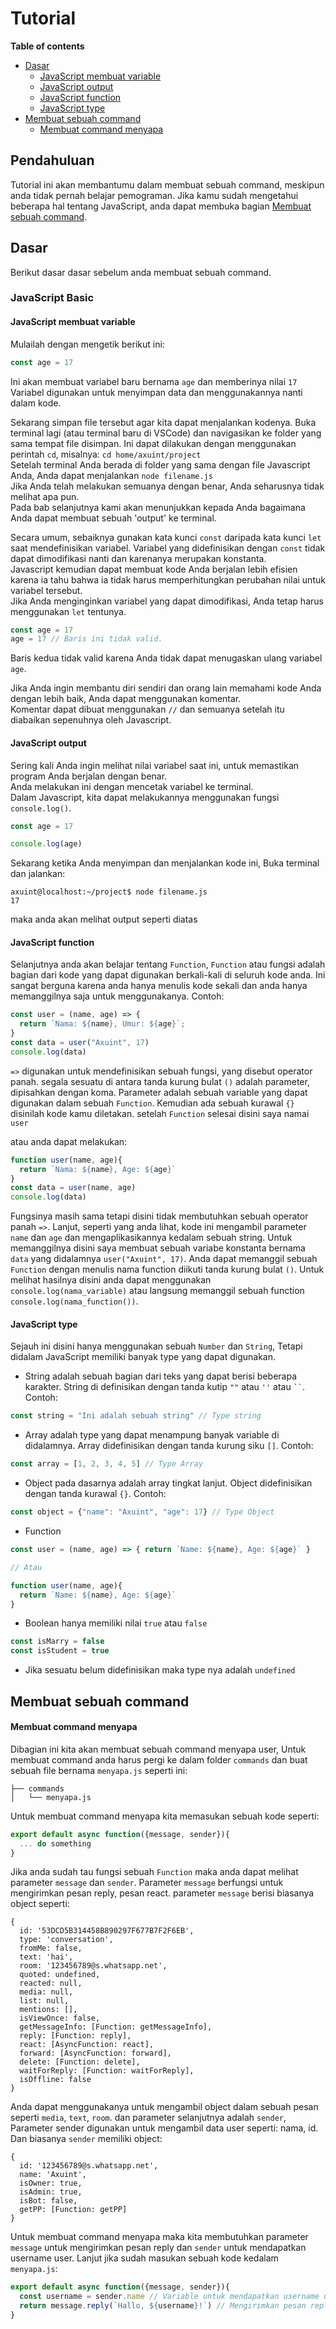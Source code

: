 # Tutorial

**Table of contents**
- [Dasar](#Dasar)
  - [JavaScript membuat variable](#JavaScript-membuat-variable)
  - [JavaScript output](#JavaScript-output)
  - [JavaScript function](#JavaScript-function)
  - [JavaScript type](#JavaScript-type)
- [Membuat sebuah command](#Membuat-sebuah-command)
  - [Membuat command menyapa](#Membuat-command-menyapa)

## Pendahuluan
Tutorial ini akan membantumu dalam membuat sebuah command, meskipun anda tidak pernah belajar pemograman.
Jika kamu sudah mengetahui beberapa hal tentang JavaScript, anda dapat membuka bagian [Membuat sebuah command](#Membuat-sebuah-command).

## Dasar
Berikut dasar dasar sebelum anda membuat sebuah command.

### JavaScript Basic
#### JavaScript membuat variable

Mulailah dengan mengetik berikut ini:

``` js
const age = 17
```

Ini akan membuat variabel baru bernama `age` dan memberinya nilai `17`  
Variabel digunakan untuk menyimpan data dan menggunakannya nanti dalam kode.

Sekarang simpan file tersebut agar kita dapat menjalankan kodenya. Buka terminal lagi (atau terminal baru di VSCode) dan navigasikan ke folder yang sama tempat file disimpan. Ini dapat dilakukan dengan menggunakan perintah `cd`, misalnya: `cd home/axuint/project`  
Setelah terminal Anda berada di folder yang sama dengan file Javascript Anda, Anda dapat menjalankan `node filename.js`  
Jika Anda telah melakukan semuanya dengan benar, Anda seharusnya tidak melihat apa pun.  
Pada bab selanjutnya kami akan menunjukkan kepada Anda bagaimana Anda dapat membuat sebuah 'output' ke terminal.

Secara umum, sebaiknya gunakan kata kunci `const` daripada kata kunci `let` saat mendefinisikan variabel. Variabel yang didefinisikan dengan `const` tidak dapat dimodifikasi nanti dan karenanya merupakan konstanta.  
Javascript kemudian dapat membuat kode Anda berjalan lebih efisien karena ia tahu bahwa ia tidak harus memperhitungkan perubahan nilai untuk variabel tersebut.  
Jika Anda menginginkan variabel yang dapat dimodifikasi, Anda tetap harus menggunakan `let` tentunya.

``` js
const age = 17
age = 17 // Baris ini tidak valid.
```

Baris kedua tidak valid karena Anda tidak dapat menugaskan ulang variabel `age`.

Jika Anda ingin membantu diri sendiri dan orang lain memahami kode Anda dengan lebih baik, Anda dapat menggunakan komentar.  
Komentar dapat dibuat menggunakan `//` dan semuanya setelah itu diabaikan sepenuhnya oleh Javascript.

#### JavaScript output

Sering kali Anda ingin melihat nilai variabel saat ini, untuk memastikan program Anda berjalan dengan benar.  
Anda melakukan ini dengan mencetak variabel ke terminal.  
Dalam Javascript, kita dapat melakukannya menggunakan fungsi `console.log()`.  

``` js
const age = 17

console.log(age)
```

Sekarang ketika Anda menyimpan dan menjalankan kode ini, Buka terminal dan jalankan:

``` console
axuint@localhost:~/project$ node filename.js
17
```

maka anda akan melihat output seperti diatas

#### JavaScript function

Selanjutnya anda akan belajar tentang `Function`, `Function` atau fungsi adalah bagian dari kode yang dapat digunakan berkali-kali di seluruh kode anda.
Ini sangat berguna karena anda hanya menulis kode sekali dan anda hanya memanggilnya saja untuk menggunakanya.
Contoh: 

``` js
const user = (name, age) => {
  return `Nama: ${name}, Umur: ${age}`;
}
const data = user("Axuint", 17)
console.log(data)
```

`=>` digunakan untuk mendefinisikan sebuah fungsi, yang disebut operator panah.
segala sesuatu di antara tanda kurung bulat `()` adalah parameter, dipisahkan dengan koma.
Parameter adalah sebuah variable yang dapat digunakan dalam sebuah `Function`. Kemudian ada sebuah kurawal `{}` disinilah kode kamu diletakan.
setelah `Function` selesai disini saya namai `user`

atau anda dapat melakukan:
``` js
function user(name, age){
  return `Nama: ${name}, Age: ${age}`
}
const data = user(name, age)
console.log(data)
```
Fungsinya masih sama tetapi disini tidak membutuhkan sebuah operator panah `=>`.
Lanjut, seperti yang anda lihat, kode ini mengambil parameter `name` dan `age` dan mengaplikasikannya kedalam sebuah string.
Untuk memanggilnya disini saya membuat sebuah variabe konstanta bernama `data` yang didalamnya `user("Axuint", 17)`. Anda dapat memanggil sebuah `Function` dengan menulis nama function diikuti tanda kurung bulat `()`. Untuk melihat hasilnya disini anda dapat menggunakan `console.log(nama_variable)` atau langsung memanggil sebuah function `console.log(nama_function())`.

#### JavaScript type
Sejauh ini disini hanya menggunakan sebuah `Number` dan `String`, Tetapi didalam JavaScript memiliki banyak type yang dapat digunakan.
- String adalah sebuah bagian dari teks yang dapat berisi beberapa karakter. String di definisikan dengan tanda kutip `""` atau `''` atau ` `` `. Contoh:
``` js
const string = "Ini adalah sebuah string" // Type string
```
- Array adalah type yang dapat menampung banyak variable di didalamnya. Array didefinisikan dengan tanda kurung siku `[]`. Contoh:
``` js
const array = [1, 2, 3, 4, 5] // Type Array
```
- Object pada dasarnya adalah array tingkat lanjut. Object didefinisikan dengan tanda kurawal `{}`. Contoh:
``` js
const object = {"name": "Axuint", "age": 17} // Type Object
```
- Function
``` js
const user = (name, age) => { return `Name: ${name}, Age: ${age}` }

// Atau

function user(name, age){
  return `Name: ${name}, Age: ${age}`
}
```
- Boolean hanya memiliki nilai `true` atau `false`
``` js
const isMarry = false
const isStudent = true
```
- Jika sesuatu belum didefinisikan maka type nya adalah `undefined`
## Membuat sebuah command
#### Membuat command menyapa
Dibagian ini kita akan membuat sebuah command menyapa user, Untuk membuat command anda harus pergi ke dalam folder `commands` dan buat sebuah file bernama `menyapa.js` seperti ini:
```
├── commands 
│   └── menyapa.js
```


Untuk membuat command menyapa kita memasukan sebuah kode seperti:
``` js
export default async function({message, sender}){
  ... do something
}
```
Jika anda sudah tau fungsi sebuah `Function` maka anda dapat melihat parameter `message` dan `sender`. Parameter `message` berfungsi untuk mengirimkan pesan reply, pesan react. parameter `message` berisi biasanya object seperti:
``` konsole
{
  id: '53DCD5B314458B890297F677B7F2F6EB',
  type: 'conversation',
  fromMe: false,
  text: 'hai',
  room: '123456789@s.whatsapp.net',
  quoted: undefined,
  reacted: null,
  media: null,
  list: null,
  mentions: [],
  isViewOnce: false,
  getMessageInfo: [Function: getMessageInfo],
  reply: [Function: reply],
  react: [AsyncFunction: react],
  forward: [AsyncFunction: forward],
  delete: [Function: delete],
  waitForReply: [Function: waitForReply],
  isOffline: false
}
```
Anda dapat menggunakanya untuk mengambil object dalam sebuah pesan seperti `media`, `text`, `room`. dan parameter selanjutnya adalah `sender`, Parameter sender digunakan untuk mengambil data user seperti: nama, id. Dan biasanya `sender` memiliki object:
``` konsole
{
  id: '123456789@s.whatsapp.net',
  name: 'Axuint',
  isOwner: true,
  isAdmin: true,
  isBot: false,
  getPP: [Function: getPP]
}
```
Untuk membuat command menyapa maka kita membutuhkan parameter `message` untuk mengirimkan pesan reply dan `sender` untuk mendapatkan username user. Lanjut jika sudah masukan sebuah kode kedalam `menyapa.js`:
``` js
export default async function({message, sender}){
  const username = sender.name // Variable untuk mendapatkan username user
  return message.reply(`Hallo, ${username}!`) // Mengirimkan pesan reply menyapa
}
```